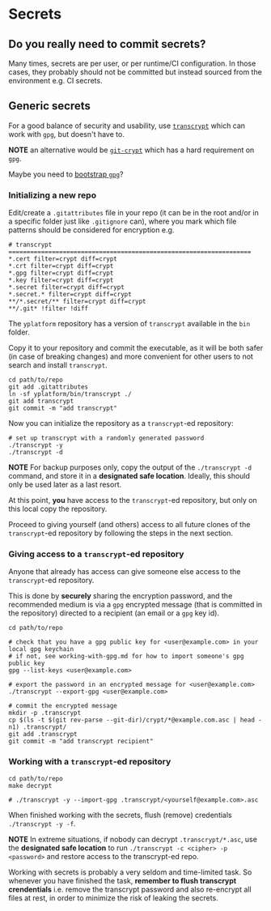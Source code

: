 # Secrets

## Do you really need to commit secrets?

Many times, secrets are per user, or per runtime/CI configuration.
In those cases, they probably should not be committed
but instead sourced from the environment e.g. CI secrets.


## Generic secrets

For a good balance of security and usability,
use [`transcrypt`](https://github.com/elasticdog/transcrypt) which can work with `gpg`, but doesn't have to.

**NOTE** an alternative would be [`git-crypt`](https://github.com/AGWA/git-crypt) which has a hard requirement on `gpg`.

Maybe you need to [bootstrap `gpg`](bootstrap-gpg.md)?

### Initializing a new repo

Edit/create a `.gitattributes` file in your repo
(it can be in the root and/or in a specific folder just like `.gitignore` can),
where you mark which file patterns should be considered for encryption e.g.

```
# transcrypt ===================================================================
*.cert filter=crypt diff=crypt
*.crt filter=crypt diff=crypt
*.gpg filter=crypt diff=crypt
*.key filter=crypt diff=crypt
*.secret filter=crypt diff=crypt
*.secret.* filter=crypt diff=crypt
**/*.secret/** filter=crypt diff=crypt
**/.git* !filter !diff
```

The `yplatform` repository has a version of `transcrypt` available in the `bin` folder.

Copy it to your repository and commit the executable, as it will be both safer
(in case of breaking changes) and more convenient for other users to not search
and install `transcrypt`.

```shell
cd path/to/repo
git add .gitattributes
ln -sf yplatform/bin/transcrypt ./
git add transcrypt
git commit -m "add transcrypt"
```

Now you can initialize the repository as a `transcrypt`-ed repository:

```shell
# set up transcrypt with a randomly generated password
./transcrypt -y
./transcrypt -d
```

**NOTE** For backup purposes only, copy the output of the `./transcrypt -d` command,
and store it in a **designated safe location**. Ideally, this should only be used later as a last resort.

At this point, **you** have access to the `transcrypt`-ed repository,
but only on this local copy the repository.

Proceed to giving yourself (and others) access to all future clones of the `transcrypt`-ed repository
by following the steps in the next section.

### Giving access to a `transcrypt`-ed repository

Anyone that already has access can give someone else access to the `transcrypt`-ed repository.

This is done by **securely** sharing the encryption password,
and the recommended medium is via a `gpg` encrypted message (that is committed in the repository)
directed to a recipient (an email or a `gpg` key id).

```shell
cd path/to/repo

# check that you have a gpg public key for <user@example.com> in your local gpg keychain
# if not, see working-with-gpg.md for how to import someone's gpg public key
gpg --list-keys <user@example.com>

# export the password in an encrypted message for <user@example.com>
./transcrypt --export-gpg <user@example.com>

# commit the encrypted message
mkdir -p .transcrypt
cp $(ls -t $(git rev-parse --git-dir)/crypt/*@example.com.asc | head -n1) .transcrypt/
git add .transcrypt
git commit -m "add transcrypt recipient"
```

### Working with a `transcrypt`-ed repository

```shell
cd path/to/repo
make decrypt

# ./transcrypt -y --import-gpg .transcrypt/<yourself@example.com>.asc
```

When finished working with the secrets, flush (remove) credentials `./transcrypt -y -f`.

**NOTE** In extreme situations, if nobody can decrypt `.transcrypt/*.asc`,
use the **designated safe location** to run `./transcrypt -c <cipher> -p <password>`
and restore access to the transcrypt-ed repo.

Working with secrets is probably a very seldom and time-limited task.
So whenever you have finished the task, **remember to flush transcrypt crendentials**
i.e. remove the transcrypt password and also re-encrypt all files at rest,
in order to minimize the risk of leaking the secrets.
